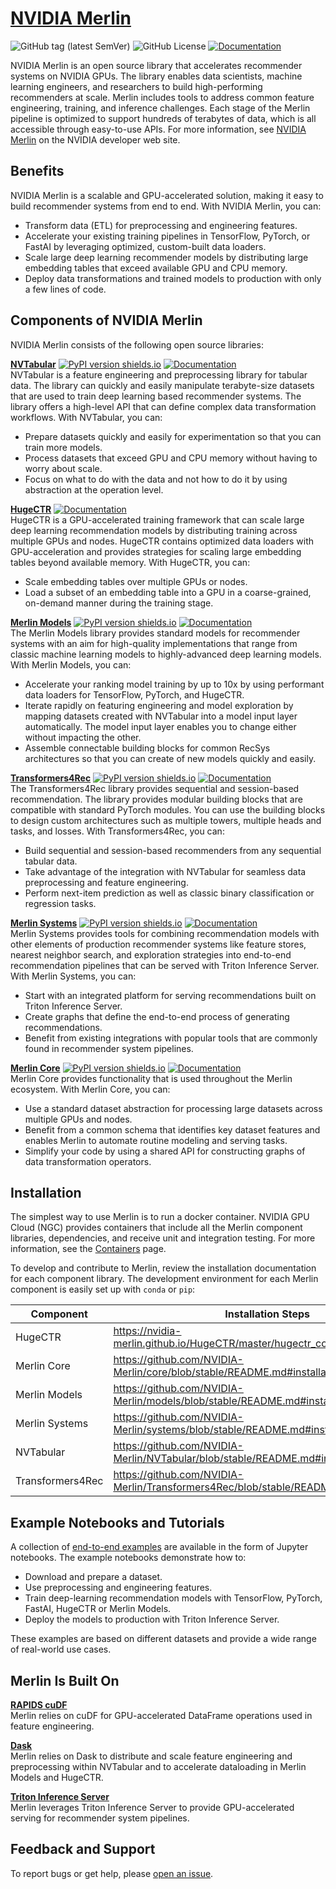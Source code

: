 # [NVIDIA Merlin](https://github.com/NVIDIA-Merlin)

![GitHub tag (latest SemVer)](https://img.shields.io/github/v/tag/NVIDIA-Merlin/Merlin?sort=semver)
![GitHub License](https://img.shields.io/github/license/NVIDIA-Merlin/Merlin)
[![Documentation](https://img.shields.io/badge/documentation-blue.svg)](https://nvidia-merlin.github.io/Merlin/stable/intro.html)

NVIDIA Merlin is an open source library that accelerates recommender systems on
NVIDIA GPUs. The library enables data scientists, machine learning engineers,
and researchers to build high-performing recommenders at scale. Merlin includes
tools to address common feature engineering, training, and inference challenges.
Each stage of the Merlin pipeline is optimized to support hundreds of terabytes
of data, which is all accessible through easy-to-use APIs. For more information,
see [NVIDIA Merlin](https://developer.nvidia.com/nvidia-merlin) on the NVIDIA
developer web site.

## Benefits

NVIDIA Merlin is a scalable and GPU-accelerated solution, making it easy to
build recommender systems from end to end. With NVIDIA Merlin, you can:

- Transform data (ETL) for preprocessing and engineering features.
- Accelerate your existing training pipelines in TensorFlow, PyTorch, or FastAI
  by leveraging optimized, custom-built data loaders.
- Scale large deep learning recommender models by distributing large embedding
  tables that exceed available GPU and CPU memory.
- Deploy data transformations and trained models to production with only a few
  lines of code.

## Components of NVIDIA Merlin

NVIDIA Merlin consists of the following open source libraries:

**[NVTabular](https://github.com/NVIDIA-Merlin/NVTabular)**
[![PyPI version shields.io](https://img.shields.io/pypi/v/nvtabular.svg)](https://pypi.org/project/nvtabular/)
[![ Documentation](https://img.shields.io/badge/documentation-blue.svg)](https://nvidia-merlin.github.io/NVTabular/stable/Introduction.html)
<br> NVTabular is a feature engineering and preprocessing library for tabular
data. The library can quickly and easily manipulate terabyte-size datasets that
are used to train deep learning based recommender systems. The library offers a
high-level API that can define complex data transformation workflows. With
NVTabular, you can:

- Prepare datasets quickly and easily for experimentation so that you can train
  more models.
- Process datasets that exceed GPU and CPU memory without having to worry about
  scale.
- Focus on what to do with the data and not how to do it by using abstraction at
  the operation level.

**[HugeCTR](https://github.com/NVIDIA-Merlin/HugeCTR)**
[![ Documentation](https://img.shields.io/badge/documentation-blue.svg)](https://nvidia-merlin.github.io/HugeCTR/stable/hugectr_user_guide.html)<br>
HugeCTR is a GPU-accelerated training framework that can scale large deep learning
recommendation models by distributing training across multiple GPUs and nodes.
HugeCTR contains optimized data loaders with GPU-acceleration and provides
strategies for scaling large embedding tables beyond available memory. With
HugeCTR, you can:

- Scale embedding tables over multiple GPUs or nodes.
- Load a subset of an embedding table into a GPU in a coarse-grained, on-demand
  manner during the training stage.

**[Merlin Models](https://github.com/NVIDIA-Merlin/models)**
[![PyPI version shields.io](https://img.shields.io/pypi/v/merlin-models.svg)](https://pypi.org/project/merlin-models/)
[![ Documentation](https://img.shields.io/badge/documentation-blue.svg)](https://nvidia-merlin.github.io/models/stable/README.html)<br>
The Merlin Models library provides standard models for recommender systems with
an aim for high-quality implementations that range from classic machine learning
models to highly-advanced deep learning models. With Merlin Models, you can:

- Accelerate your ranking model training by up to 10x by using performant data
  loaders for TensorFlow, PyTorch, and HugeCTR.
- Iterate rapidly on featuring engineering and model exploration by mapping
  datasets created with NVTabular into a model input layer automatically. The
  model input layer enables you to change either without impacting the other.
- Assemble connectable building blocks for common RecSys architectures so that
  you can create of new models quickly and easily.

**[Transformers4Rec](https://github.com/NVIDIA-Merlin/Transformers4Rec)**
[![PyPI version shields.io](https://img.shields.io/pypi/v/Transformers4Rec.svg)](https://pypi.org/project/Transformers4Rec/)
[![ Documentation](https://img.shields.io/badge/documentation-blue.svg)](https://nvidia-merlin.github.io/Transformers4Rec/stable/README.html)<br>
The Transformers4Rec library provides sequential and session-based recommendation.
The library provides modular building blocks that are compatible with standard PyTorch modules.
You can use the building blocks to design custom architectures such as multiple towers, multiple heads and tasks, and losses.
With Transformers4Rec, you can:

- Build sequential and session-based recommenders from any sequential tabular data.
- Take advantage of the integration with NVTabular for seamless data preprocessing and feature engineering.
- Perform next-item prediction as well as classic binary classification or regression tasks.

**[Merlin Systems](https://github.com/NVIDIA-Merlin/systems)**
[![PyPI version shields.io](https://img.shields.io/pypi/v/merlin-systems.svg)](https://pypi.org/project/merlin-systems/)
[![ Documentation](https://img.shields.io/badge/documentation-blue.svg)](https://nvidia-merlin.github.io/systems/stable/README.html)<br>
Merlin Systems provides tools for combining recommendation models with other
elements of production recommender systems like feature stores, nearest neighbor
search, and exploration strategies into end-to-end recommendation pipelines that
can be served with Triton Inference Server. With Merlin Systems, you can:

- Start with an integrated platform for serving recommendations built on Triton
  Inference Server.
- Create graphs that define the end-to-end process of generating
  recommendations.
- Benefit from existing integrations with popular tools that are commonly found
  in recommender system pipelines.

**[Merlin Core](https://github.com/NVIDIA-Merlin/core)**
[![PyPI version shields.io](https://img.shields.io/pypi/v/merlin-core.svg)](https://pypi.org/project/merlin-core/)
[![ Documentation](https://img.shields.io/badge/documentation-blue.svg)](https://nvidia-merlin.github.io/core/stable/README.html)<br>
Merlin Core provides functionality that is used throughout the Merlin ecosystem.
With Merlin Core, you can:

- Use a standard dataset abstraction for processing large datasets across
  multiple GPUs and nodes.
- Benefit from a common schema that identifies key dataset features and enables
  Merlin to automate routine modeling and serving tasks.
- Simplify your code by using a shared API for constructing graphs of data
  transformation operators.

## Installation

The simplest way to use Merlin is to run a docker container. NVIDIA GPU Cloud (NGC) provides containers that include all the Merlin component libraries, dependencies, and receive unit and integration testing. For more information, see the [Containers](https://nvidia-merlin.github.io/Merlin/stable/containers.html) page.

To develop and contribute to Merlin, review the installation documentation for each component library. The development environment for each Merlin component is easily set up with `conda` or `pip`:

| Component        | Installation Steps                                                                 |
| ---------------- | ---------------------------------------------------------------------------------- |
| HugeCTR          | https://nvidia-merlin.github.io/HugeCTR/master/hugectr_contributor_guide.html      |
| Merlin Core      | https://github.com/NVIDIA-Merlin/core/blob/stable/README.md#installation             |
| Merlin Models    | https://github.com/NVIDIA-Merlin/models/blob/stable/README.md#installation           |
| Merlin Systems   | https://github.com/NVIDIA-Merlin/systems/blob/stable/README.md#installation          |
| NVTabular        | https://github.com/NVIDIA-Merlin/NVTabular/blob/stable/README.md#installation        |
| Transformers4Rec | https://github.com/NVIDIA-Merlin/Transformers4Rec/blob/stable/README.md#installation |

## Example Notebooks and Tutorials

A collection of [end-to-end examples](./examples/) are available in the form of Jupyter notebooks.
The example notebooks demonstrate how to:

- Download and prepare a dataset.
- Use preprocessing and engineering features.
- Train deep-learning recommendation models with TensorFlow, PyTorch, FastAI, HugeCTR or Merlin Models.
- Deploy the models to production with Triton Inference Server.

These examples are based on different datasets and provide a wide range of
real-world use cases.

## Merlin Is Built On

**[RAPIDS cuDF](https://github.com/rapidsai/cudf)**<br> Merlin relies on cuDF for
GPU-accelerated DataFrame operations used in feature engineering.

**[Dask](https://www.dask.org/)**<br> Merlin relies on Dask to distribute and scale
feature engineering and preprocessing within NVTabular and to accelerate
dataloading in Merlin Models and HugeCTR.

**[Triton Inference Server](https://github.com/triton-inference-server/server)**<br>
Merlin leverages Triton Inference Server to provide GPU-accelerated serving for
recommender system pipelines.

## Feedback and Support

To report bugs or get help, please
[open an issue](https://github.com/NVIDIA-Merlin/Merlin/issues/new/choose).

